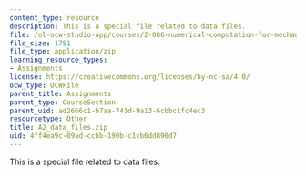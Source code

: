 ```yaml
---
content_type: resource
description: This is a special file related to data files.
file: /ol-ocw-studio-app/courses/2-086-numerical-computation-for-mechanical-engineers-spring-2013/4ff4ea9c09adccbb190bc1cb6dd890d7_A2_data_files.zip
file_size: 1751
file_type: application/zip
learning_resource_types:
- Assignments
license: https://creativecommons.org/licenses/by-nc-sa/4.0/
ocw_type: OCWFile
parent_title: Assignments
parent_type: CourseSection
parent_uid: ad2666c1-b7aa-741d-9a13-6cbbc1fc4ec3
resourcetype: Other
title: A2_data_files.zip
uid: 4ff4ea9c-09ad-ccbb-190b-c1cb6dd890d7
---
```

This is a special file related to data files.
